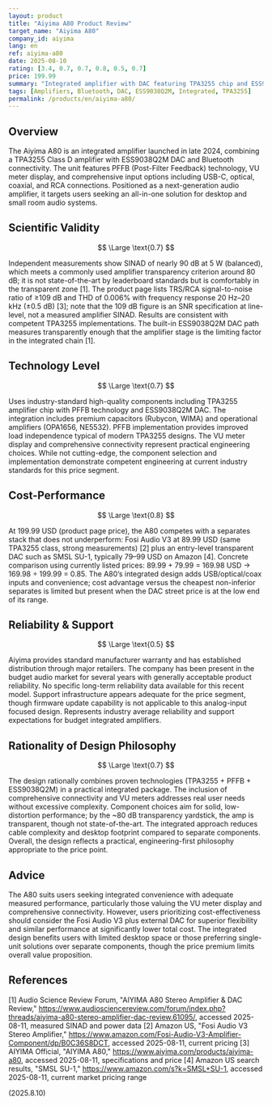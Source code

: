 ```yaml
---
layout: product
title: "Aiyima A80 Product Review"
target_name: "Aiyima A80"
company_id: aiyima
lang: en
ref: aiyima-a80
date: 2025-08-10
rating: [3.4, 0.7, 0.7, 0.8, 0.5, 0.7]
price: 199.99
summary: "Integrated amplifier with DAC featuring TPA3255 chip and ESS9038Q2M DAC, offering adequate performance with convenience premium over separate component alternatives"
tags: [Amplifiers, Bluetooth, DAC, ESS9038Q2M, Integrated, TPA3255]
permalink: /products/en/aiyima-a80/
---
```

## Overview

The Aiyima A80 is an integrated amplifier launched in late 2024, combining a TPA3255 Class D amplifier with ESS9038Q2M DAC and Bluetooth connectivity. The unit features PFFB (Post-Filter Feedback) technology, VU meter display, and comprehensive input options including USB-C, optical, coaxial, and RCA connections. Positioned as a next-generation audio amplifier, it targets users seeking an all-in-one solution for desktop and small room audio systems.

## Scientific Validity

$$ \Large \text{0.7} $$

Independent measurements show SINAD of nearly 90 dB at 5 W (balanced), which meets a commonly used amplifier transparency criterion around 80 dB; it is not state-of-the-art by leaderboard standards but is comfortably in the transparent zone [1]. The product page lists TRS/RCA signal-to-noise ratio of ≥109 dB and THD of 0.006% with frequency response 20 Hz–20 kHz (±0.5 dB) [3]; note that the 109 dB figure is an SNR specification at line-level, not a measured amplifier SINAD. Results are consistent with competent TPA3255 implementations. The built-in ESS9038Q2M DAC path measures transparently enough that the amplifier stage is the limiting factor in the integrated chain [1].

## Technology Level

$$ \Large \text{0.7} $$

Uses industry-standard high-quality components including TPA3255 amplifier chip with PFFB technology and ESS9038Q2M DAC. The integration includes premium capacitors (Rubycon, WIMA) and operational amplifiers (OPA1656, NE5532). PFFB implementation provides improved load independence typical of modern TPA3255 designs. The VU meter display and comprehensive connectivity represent practical engineering choices. While not cutting-edge, the component selection and implementation demonstrate competent engineering at current industry standards for this price segment.

## Cost-Performance

$$ \Large \text{0.8} $$

At 199.99 USD (product page price), the A80 competes with a separates stack that does not underperform: Fosi Audio V3 at 89.99 USD (same TPA3255 class, strong measurements) [2] plus an entry-level transparent DAC such as SMSL SU-1, typically 79–99 USD on Amazon [4]. Concrete comparison using currently listed prices: 89.99 + 79.99 = 169.98 USD → 169.98 ÷ 199.99 = 0.85. The A80’s integrated design adds USB/optical/coax inputs and convenience; cost advantage versus the cheapest non-inferior separates is limited but present when the DAC street price is at the low end of its range.

## Reliability & Support

$$ \Large \text{0.5} $$

Aiyima provides standard manufacturer warranty and has established distribution through major retailers. The company has been present in the budget audio market for several years with generally acceptable product reliability. No specific long-term reliability data available for this recent model. Support infrastructure appears adequate for the price segment, though firmware update capability is not applicable to this analog-input focused design. Represents industry average reliability and support expectations for budget integrated amplifiers.

## Rationality of Design Philosophy

$$ \Large \text{0.7} $$

The design rationally combines proven technologies (TPA3255 + PFFB + ESS9038Q2M) in a practical integrated package. The inclusion of comprehensive connectivity and VU meters addresses real user needs without excessive complexity. Component choices aim for solid, low-distortion performance; by the ~80 dB transparency yardstick, the amp is transparent, though not state-of-the-art. The integrated approach reduces cable complexity and desktop footprint compared to separate components. Overall, the design reflects a practical, engineering-first philosophy appropriate to the price point.

## Advice

The A80 suits users seeking integrated convenience with adequate measured performance, particularly those valuing the VU meter display and comprehensive connectivity. However, users prioritizing cost-effectiveness should consider the Fosi Audio V3 plus external DAC for superior flexibility and similar performance at significantly lower total cost. The integrated design benefits users with limited desktop space or those preferring single-unit solutions over separate components, though the price premium limits overall value proposition.

## References

[1] Audio Science Review Forum, "AIYIMA A80 Stereo Amplifier & DAC Review," https://www.audiosciencereview.com/forum/index.php?threads/aiyima-a80-stereo-amplifier-dac-review.61095/, accessed 2025-08-11, measured SINAD and power data
[2] Amazon US, "Fosi Audio V3 Stereo Amplifier," https://www.amazon.com/Fosi-Audio-V3-Amplifier-Component/dp/B0C36S8DCT, accessed 2025-08-11, current pricing
[3] AIYIMA Official, "AIYIMA A80," https://www.aiyima.com/products/aiyima-a80, accessed 2025-08-11, specifications and price
[4] Amazon US search results, "SMSL SU-1," https://www.amazon.com/s?k=SMSL+SU-1, accessed 2025-08-11, current market pricing range

(2025.8.10)